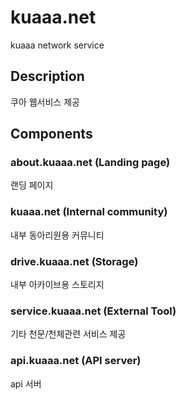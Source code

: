 # kuaaa.net
kuaaa network service

## Description
쿠아 웹서비스 제공

## Components
### about.kuaaa.net (Landing page)
랜딩 페이지

### kuaaa.net (Internal community)
내부 동아리원용 커뮤니티

### drive.kuaaa.net (Storage)
내부 아카이브용 스토리지

### service.kuaaa.net (External Tool)
기타 천문/천체관련 서비스 제공

### api.kuaaa.net (API server)
api 서버

